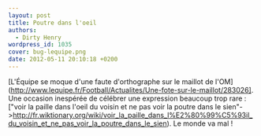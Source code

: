 ```yaml
---
layout: post
title: Poutre dans l'oeil
authors:
  - Dirty Henry
wordpress_id: 1035
cover: bug-lequipe.png
date: 2012-05-11 20:10:18 +0200
---
```


[L'Équipe se moque d'une faute d'orthographe sur le maillot de
l'OM](http://www.lequipe.fr/Football/Actualites/Une-fote-sur-le-maillot/283026].
Une occasion inespérée de célébrer une expression beaucoup trop rare : ["voir la
paille dans l'oeil du voisin et ne pas voir la poutre dans le
sien"->http://fr.wiktionary.org/wiki/voir_la_paille_dans_l%E2%80%99%C5%93il_du_voisin_et_ne_pas_voir_la_poutre_dans_le_sien).
Le monde va mal !
